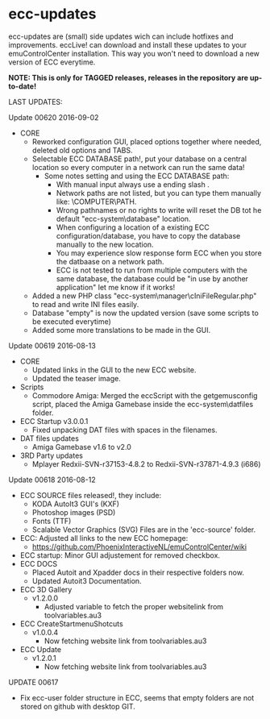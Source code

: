 # ecc-updates
ecc-updates are (small) side updates wich can include hotfixes and improvements.
eccLive! can download and install these updates to your emuControlCenter installation.
This way you won't need to download a new version of ECC everytime.

**NOTE: This is only for TAGGED releases, releases in the repository are up-to-date!**

LAST UPDATES:

Update 00620 2016-09-02
- CORE
  - Reworked configuration GUI, placed options together where needed, deleted old options and TABS.
  - Selectable ECC DATABASE path!, put your database on a central location so every computer
    in a network can run the same data!
    - Some notes setting and using the ECC DATABASE path:
      - With manual input always use a ending slash \.
      - Network paths are not listed, but you can type them manually like: \\COMPUTER\PATH\.
      - Wrong pathnames or no rights to write will reset the DB tot he default "ecc-system\database" location.
      - When configuring a location of a existing ECC configuration/database, you have to copy the database
        manually to the new location.
      - You may experience slow response form ECC when you store the datbaase on a network path.
      - ECC is not tested to run from multiple computers with the same database,
        the database could be "in use by another application" let me know if it works!
  - Added a new PHP class "ecc-system\manager\cIniFileRegular.php" to read and write INI files easily.
  - Database "empty" is now the updated version (save some scripts to be executed everytime)
  - Added some more translations to be made in the GUI.

Update 00619 2016-08-13
- CORE
  - Updated links in the GUI to the new ECC website.
  - Updated the teaser image.
- Scripts
  - Commodore Amiga: Merged the eccScript with the getgemusconfig script, placed
    the Amiga Gamebase inside the ecc-system\datfiles folder.
- ECC Startup v3.0.0.1
  - Fixed unpacking DAT files with spaces in the filenames.
- DAT files updates
  - Amiga Gamebase v1.6 to v2.0
- 3RD Party updates
  - Mplayer Redxii-SVN-r37153-4.8.2 to Redxii-SVN-r37871-4.9.3 (i686)


Update 00618 2016-08-12
- ECC SOURCE files released!, they include:
  - KODA AutoIt3 GUI's (KXF)
  - Photoshop images (PSD)
  - Fonts (TTF)
  - Scalable Vector Graphics (SVG)
  Files are in the 'ecc-source' folder.
- ECC: Adjusted all links to the new ECC homepage:
  - https://github.com/PhoenixInteractiveNL/emuControlCenter/wiki
- ECC startup: Minor GUI adjustement for removed checkbox.
- ECC DOCS
  - Placed Autoit and Xpadder docs in their respective folders now.
  - Updated Autoit3 Documentation.
- ECC 3D Gallery
  - v1.2.0.0
    - Adjusted variable to fetch the proper websitelink from toolvariables.au3
- ECC CreateStartmenuShotcuts
  - v1.0.0.4
    - Now fetching website link from toolvariables.au3
- ECC Update
  - v1.2.0.1
    - Now fetching website link from toolvariables.au3

UPDATE 00617
- Fix ecc-user folder structure in ECC, seems that empty folders are not stored
  on github with desktop GIT.
